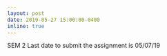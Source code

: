```yaml
---
layout: post
date: 2019-05-27 15:00:00-0400
inline: true
---
```


SEM 2 Last date to submit the assignment is 05/07/19

